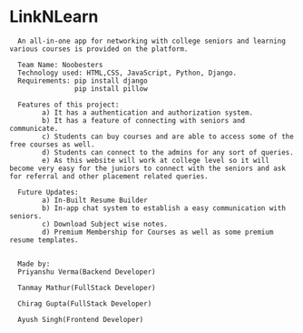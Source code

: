 # LinkNLearn

      An all-in-one app for networking with college seniors and learning various courses is provided on the platform.

      Team Name: Noobesters
      Technology used: HTML,CSS, JavaScript, Python, Django.
      Requirements: pip install django
                    pip install pillow
                    
      Features of this project:
            a) It has a authentication and authorization system.            
            b) It has a feature of connecting with seniors and communicate.
            c) Students can buy courses and are able to access some of the free courses as well.
            d) Students can connect to the admins for any sort of queries.
            e) As this website will work at college level so it will become very easy for the juniors to connect with the seniors and ask for referral and other placement related queries.
            
      Future Updates:
            a) In-Built Resume Builder 
            b) In-app chat system to establish a easy communication with seniors.
            c) Download Subject wise notes.
            d) Premium Membership for Courses as well as some premium resume templates.
      
      
      Made by: 
      Priyanshu Verma(Backend Developer)
      
      Tanmay Mathur(FullStack Developer)
      
      Chirag Gupta(FullStack Developer)
      
      Ayush Singh(Frontend Developer)
      
     
